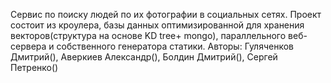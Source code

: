 Сервис по поиску людей по их фотографии в социальных сетях. Проект состоит из кроулера, базы данных оптимизированной для хранения векторов(структура на основе KD tree+ mongo), параллельного веб-сервера и собственного генератора статики. Авторы: Гуляченков Дмитрий(), Аверкиев Александр(), Болдин Дмитрий(), Сергей Петренко()
